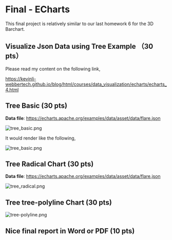 # Final - ECharts

This final project is relatively similar to our last homework 6 for the 3D Barchart.

## Visualize Json Data using Tree Example  （30 pts）

Please read my content on the following link,

https://kevinli-webbertech.github.io/blog/html/courses/data_visualization/echarts/echarts_4.html

## Tree Basic (30 pts)

**Data file**: https://echarts.apache.org/examples/data/asset/data/flare.json

![tree_basic.png](tree_basic.png)

It would render like the following,

![tree_basic.png](tree_basic1.png)

## Tree Radical Chart (30 pts)

**Data file**: https://echarts.apache.org/examples/data/asset/data/flare.json

![tree_radical.png](tree_radical.png)

## Tree tree-polyline Chart (30 pts)

![tree-polyline.png](tree-polyline.png)

## Nice final report in Word or PDF (10 pts)

